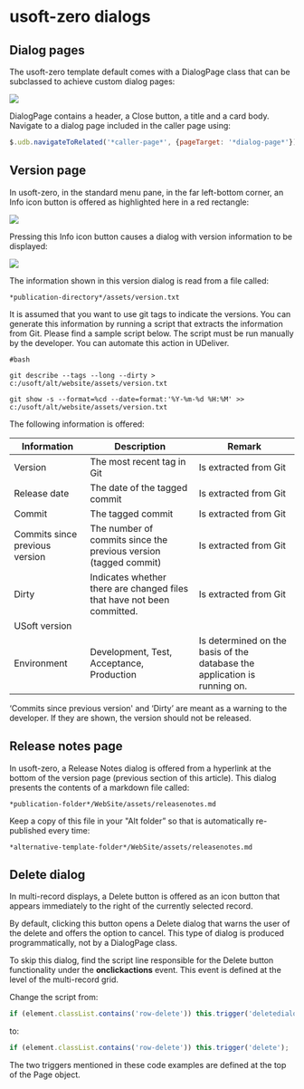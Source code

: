 # usoft-zero dialogs

## Dialog pages

The usoft-zero template default comes with a DialogPage class that can be subclassed to achieve custom dialog pages:

![](/api/Web%20and%20app%20UIs/USoft%20template%20defaults/assets/12de6b55-f894-4208-ad68-986f664acf8a.png)

DialogPage contains a header, a Close button, a title and a card body. Navigate to a dialog page included in the caller page using:

```js
$.udb.navigateToRelated('*caller-page*', {pageTarget: '*dialog-page*'})
```

## Version page

In usoft-zero, in the standard menu pane, in the far left-bottom corner, an Info icon button is offered as highlighted here in a red rectangle:

![](/api/Web%20and%20app%20UIs/USoft%20template%20defaults/assets/7ef7599a-7f8f-4d74-a82f-f61991a7a390.png)

Pressing this Info icon button causes a dialog with version information to be displayed:

![](/api/Web%20and%20app%20UIs/USoft%20template%20defaults/assets/47f90c08-acd3-4c46-accf-b973ea692104.png)

The information shown in this version dialog is read from a file called:

```
*publication-directory*/assets/version.txt
```

It is assumed that you want to use git tags to indicate the versions. You can generate this information by running a script that extracts the information from Git. Please find a sample script below. The script must be run manually by the developer. You can automate this action in UDeliver.

```language-powershell
#bash

git describe --tags --long --dirty > c:/usoft/alt/website/assets/version.txt

git show -s --format=%cd --date=format:'%Y-%m-%d %H:%M' >> c:/usoft/alt/website/assets/version.txt
```

The following information is offered:

|**Information**|**Description**|**Remark**|
|--------|--------|--------|
|Version |The most recent tag in Git|Is extracted from Git|
|Release date|The date of the tagged commit|Is extracted from Git|
|Commit  |The tagged commit|Is extracted from Git|
|Commits since previous version|The number of commits since the previous version (tagged commit)|Is extracted from Git|
|Dirty   |Indicates whether there are changed files that have not been committed.|Is extracted from Git|
|USoft version|        |        |
|Environment|Development, Test, Acceptance, Production|Is determined on the basis of the database the application is running on.|



‘Commits since previous version' and ‘Dirty’ are meant as a warning to the developer. If they are shown, the version should not be released.

## Release notes page

In usoft-zero, a Release Notes dialog is offered from a hyperlink at the bottom of the version page (previous section of this article). This dialog presents the contents of a markdown file called:

```
*publication-folder*/WebSite/assets/releasenotes.md
```

Keep a copy of this file in your "Alt folder” so that is automatically re-published every time:

```
*alternative-template-folder*/WebSite/assets/releasenotes.md
```

## Delete dialog

In multi-record displays, a Delete button is offered as an icon button that appears immediately to the right of the currently selected record.

By default, clicking this button opens a Delete dialog that warns the user of the delete and offers the option to cancel. This type of dialog is produced programmatically, not by a DialogPage class.

To skip this dialog, find the script line responsible for the Delete button functionality under the **onclickactions** event. This event is defined at the level of the multi-record grid.

Change the script from:

```js
if (element.classList.contains('row-delete')) this.trigger('deletedialogopen');
```

to:

```js
if (element.classList.contains('row-delete')) this.trigger('delete');
```

The two triggers mentioned in these code examples are defined at the top of the Page object.